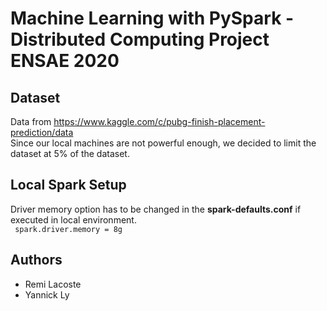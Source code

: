 # Machine Learning with PySpark - Distributed Computing Project ENSAE 2020

## Dataset
Data from https://www.kaggle.com/c/pubg-finish-placement-prediction/data  
Since our local machines are not powerful enough, we decided to limit the dataset at 5% of the dataset.  

## Local Spark Setup
Driver memory option has to be changed in the **spark-defaults.conf** if executed in local environment.  
<code> spark.driver.memory = 8g </code>

## Authors
* Remi Lacoste
* Yannick Ly
